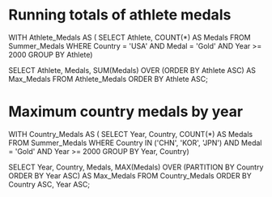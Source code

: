 # Running totals of athlete medals
WITH Athlete_Medals AS (
  SELECT
    Athlete, COUNT(*) AS Medals
  FROM Summer_Medals
  WHERE
    Country = 'USA' AND Medal = 'Gold'
    AND Year >= 2000
  GROUP BY Athlete)

SELECT
  Athlete,
  Medals,
  SUM(Medals) OVER (ORDER BY Athlete ASC) AS Max_Medals
FROM Athlete_Medals
ORDER BY Athlete ASC;

# Maximum country medals by year

WITH Country_Medals AS (
  SELECT
    Year, Country, COUNT(*) AS Medals
  FROM Summer_Medals
  WHERE
    Country IN ('CHN', 'KOR', 'JPN')
    AND Medal = 'Gold' AND Year >= 2000
  GROUP BY Year, Country)

SELECT
  Year,
  Country,
  Medals,
  MAX(Medals) OVER (PARTITION BY Country ORDER BY Year ASC) AS Max_Medals
FROM Country_Medals
ORDER BY Country ASC, Year ASC;